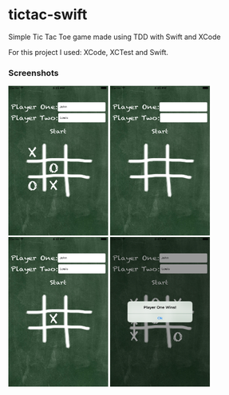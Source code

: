 # tictac-swift
Simple Tic Tac Toe game made using TDD with Swift and XCode


For this project I used: XCode, XCTest and Swift.

### Screenshots

<img src="https://github.com/Libranner/tictac-swift/blob/master/Screenshots/screen1.png" width="200" height="300" />
<img src="https://github.com/Libranner/tictac-swift/blob/master/Screenshots/screen2.png" width="200" height="300" />
<img src="https://github.com/Libranner/tictac-swift/blob/master/Screenshots/screen4.png" width="200" height="300" />
<img src="https://github.com/Libranner/tictac-swift/blob/master/Screenshots/screen5.png" width="200" height="300" />
